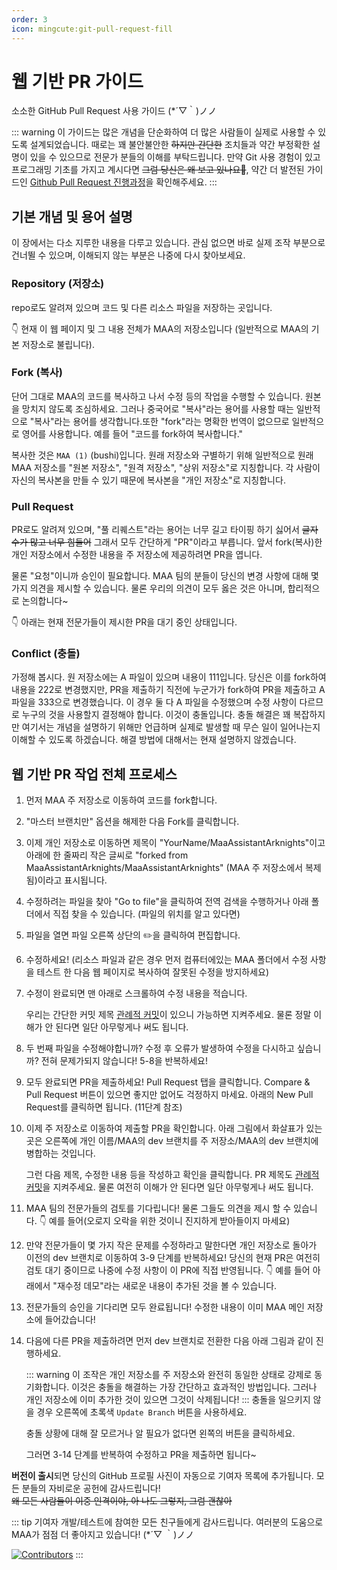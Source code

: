 ```yaml
---
order: 3
icon: mingcute:git-pull-request-fill
---
```


# 웹 기반 PR 가이드

소소한 GitHub Pull Request 사용 가이드 (\*´▽｀)ノノ

::: warning
이 가이드는 많은 개념을 단순화하여 더 많은 사람들이 실제로 사용할 수 있도록 설계되었습니다. 때로는 꽤 불안불안한 ~~하지만 간단한~~ 조치들과 약간 부정확한 설명이 있을 수 있으므로 전문가 분들의 이해를 부탁드립니다.
만약 Git 사용 경험이 있고 프로그래밍 기초를 가지고 계시다면 ~~그럼 당신은 왜 보고 있나요🔨~~, 약간 더 발전된 가이드인 [Github Pull Request 진행과정](./development.md#github-pull-request-진행-과정)을 확인해주세요.
:::

## 기본 개념 및 용어 설명

이 장에서는 다소 지루한 내용을 다루고 있습니다. 관심 없으면 바로 실제 조작 부분으로 건너뛸 수 있으며, 이해되지 않는 부분은 나중에 다시 찾아보세요.

### Repository (저장소)

repo로도 알려져 있으며 코드 및 다른 리소스 파일을 저장하는 곳입니다.

👇 현재 이 웹 페이지 및 그 내용 전체가 MAA의 저장소입니다 (일반적으로 MAA의 기본 저장소로 불립니다).

<ImageGrid :imageList="[
  {
    light: 'images/zh-cn/pr-tutorial/repository-light.png',
    dark: 'images/zh-cn/pr-tutorial/repository-dark.png'
  }
]" />

### Fork (복사)

단어 그대로 MAA의 코드를 복사하고 나서 수정 등의 작업을 수행할 수 있습니다. 원본을 망치지 않도록 조심하세요.
그러나 중국어로 "복사"라는 용어를 사용할 때는 일반적으로 "복사"라는 용어를 생각합니다.또한 "fork"라는 명확한 번역이 없으므로 일반적으로 영어를 사용합니다. 예를 들어 "코드를 fork하여 복사합니다."

복사한 것은 `MAA (1)` (bushi)입니다.
원래 저장소와 구별하기 위해 일반적으로 원래 MAA 저장소를 "원본 저장소", "원격 저장소", "상위 저장소"로 지칭합니다.
각 사람이 자신의 복사본을 만들 수 있기 때문에 복사본을 "개인 저장소"로 지칭합니다.

<ImageGrid :imageList="[
  {
    light: 'images/zh-cn/pr-tutorial/fork-light.png',
    dark: 'images/zh-cn/pr-tutorial/fork-dark.png'
  }
]" />

### Pull Request

PR로도 알려져 있으며, "풀 리퀘스트"라는 용어는 너무 길고 타이핑 하기 싫어서 ~~글자 수가 많고 너무 힘들어~~ 그래서 모두 간단하게 "PR"이라고 부릅니다.
앞서 fork(복사)한 개인 저장소에서 수정한 내용을 주 저장소에 제공하려면 PR을 엽니다.

물론 "요청"이니까 승인이 필요합니다. MAA 팀의 분들이 당신의 변경 사항에 대해 몇 가지 의견을 제시할 수 있습니다. 물론 우리의 의견이 모두 옳은 것은 아니며, 합리적으로 논의합니다~

👇 아래는 현재 전문가들이 제시한 PR을 대기 중인 상태입니다.

<ImageGrid :imageList="[
  {
    light: 'images/zh-cn/pr-tutorial/pull-request-light.png',
    dark: 'images/zh-cn/pr-tutorial/pull-request-dark.png'
  }
]" />

### Conflict (충돌)

가정해 봅시다. 원 저장소에는 A 파일이 있으며 내용이 111입니다. 당신은 이를 fork하여 내용을 222로 변경했지만, PR을 제출하기 직전에 누군가가 fork하여 PR을 제출하고 A 파일을 333으로 변경했습니다.
이 경우 둘 다 A 파일을 수정했으며 수정 사항이 다르므로 누구의 것을 사용할지 결정해야 합니다. 이것이 충돌입니다.
충돌 해결은 꽤 복잡하지만 여기서는 개념을 설명하기 위해만 언급하며 실제로 발생할 때 무슨 일이 일어나는지 이해할 수 있도록 하겠습니다. 해결 방법에 대해서는 현재 설명하지 않겠습니다.

## 웹 기반 PR 작업 전체 프로세스

1. 먼저 MAA 주 저장소로 이동하여 코드를 fork합니다.

   <ImageGrid :imageList="[
     {
       light: 'images/zh-cn/pr-tutorial/fork-light.png',
       dark: 'images/zh-cn/pr-tutorial/fork-dark.png'
     }
   ]" />

2. "마스터 브랜치만" 옵션을 해제한 다음 Fork를 클릭합니다.

   <ImageGrid :imageList="[
     {
       light: 'images/zh-cn/pr-tutorial/pr-2-light.png',
       dark: 'images/zh-cn/pr-tutorial/pr-2-dark.png'
     }
   ]" />

3. 이제 개인 저장소로 이동하면 제목이 "YourName/MaaAssistantArknights"이고 아래에 한 줄짜리 작은 글씨로 "forked from MaaAssistantArknights/MaaAssistantArknights" (MAA 주 저장소에서 복제됨)이라고 표시됩니다.

   <ImageGrid :imageList="[
     {
       light: 'images/zh-cn/pr-tutorial/pr-3-light.png',
       dark: 'images/zh-cn/pr-tutorial/pr-3-dark.png'
     }
   ]" />

4. 수정하려는 파일을 찾아 "Go to file"을 클릭하여 전역 검색을 수행하거나 아래 폴더에서 직접 찾을 수 있습니다. (파일의 위치를 알고 있다면)

   <ImageGrid :imageList="[
     {
       light: 'images/zh-cn/pr-tutorial/pr-4-light.png',
       dark: 'images/zh-cn/pr-tutorial/pr-4-dark.png'
     }
   ]" />

5. 파일을 열면 파일 오른쪽 상단의 ✏️을 클릭하여 편집합니다.

   <ImageGrid :imageList="[
     {
       light: 'images/zh-cn/pr-tutorial/pr-5-light.png',
       dark: 'images/zh-cn/pr-tutorial/pr-5-dark.png'
     }
   ]" />

6. 수정하세요! (리소스 파일과 같은 경우 먼저 컴퓨터에있는 MAA 폴더에서 수정 사항을 테스트 한 다음 웹 페이지로 복사하여 잘못된 수정을 방지하세요)
7. 수정이 완료되면 맨 아래로 스크롤하여 수정 내용을 적습니다.

   <ImageGrid :imageList="[
     {
       light: 'images/zh-cn/pr-tutorial/pr-7-1-light.png',
       dark: 'images/zh-cn/pr-tutorial/pr-7-1-dark.png'
     }
   ]" />

   우리는 간단한 커밋 제목 [관례적 커밋](https://www.conventionalcommits.org/zh-hans/v1.0.0/)이 있으니 가능하면 지켜주세요. 물론 정말 이해가 안 된다면 일단 아무렇게나 써도 됩니다.

   <ImageGrid :imageList="[
     {
       light: 'images/zh-cn/pr-tutorial/pr-7-2-light.png',
       dark: 'images/zh-cn/pr-tutorial/pr-7-2-dark.png'
     }
   ]" />

8. 두 번째 파일을 수정해야합니까? 수정 후 오류가 발생하여 수정을 다시하고 싶습니까? 전혀 문제가되지 않습니다! 5-8을 반복하세요!
9. 모두 완료되면 PR을 제출하세요! Pull Request 탭을 클릭합니다.
   Compare & Pull Request 버튼이 있으면 좋지만 없어도 걱정하지 마세요. 아래의 New Pull Request를 클릭하면 됩니다. (11단계 참조)

   <ImageGrid :imageList="[
      {
        light: 'images/zh-cn/pr-tutorial/pr-9-light.png',
        dark: 'images/zh-cn/pr-tutorial/pr-9-dark.png'
      }
    ]" />

10. 이제 주 저장소로 이동하여 제출할 PR을 확인합니다.
    아래 그림에서 화살표가 있는 곳은 오른쪽에 개인 이름/MAA의 dev 브랜치를 주 저장소/MAA의 dev 브랜치에 병합하는 것입니다.

    <ImageGrid :imageList="[
       {
         light: 'images/zh-cn/pr-tutorial/pr-10-1-light.png',
         dark: 'images/zh-cn/pr-tutorial/pr-10-1-dark.png'
       }
     ]" />

    그런 다음 제목, 수정한 내용 등을 작성하고 확인을 클릭합니다.
    PR 제목도 [관례적 커밋](https://www.conventionalcommits.org/zh-hans/v1.0.0/)을 지켜주세요. 물론 여전히 이해가 안 된다면 일단 아무렇게나 써도 됩니다.

    <ImageGrid :imageList="[
       {
         light: 'images/zh-cn/pr-tutorial/pr-10-2-light.png',
         dark: 'images/zh-cn/pr-tutorial/pr-10-2-dark.png'
       }
     ]" />

11. MAA 팀의 전문가들의 검토를 기다립니다! 물론 그들도 의견을 제시 할 수 있습니다.
    👇 예를 들어(오로지 오락을 위한 것이니 진지하게 받아들이지 마세요)

    <ImageGrid :imageList="[
       {
         light: 'images/zh-cn/pr-tutorial/pr-11-light.png',
         dark: 'images/zh-cn/pr-tutorial/pr-11-dark.png'
       }
     ]" />

12. 만약 전문가들이 몇 가지 작은 문제를 수정하라고 말한다면 개인 저장소로 돌아가 이전의 dev 브랜치로 이동하여 3-9 단계를 반복하세요!
    당신의 현재 PR은 여전히 검토 대기 중이므로 나중에 수정 사항이 이 PR에 직접 반영됩니다.
    👇 예를 들어 아래에서 "재수정 데모"라는 새로운 내용이 추가된 것을 볼 수 있습니다.

    <ImageGrid :imageList="[
       {
         light: 'images/zh-cn/pr-tutorial/pr-12-light.png',
         dark: 'images/zh-cn/pr-tutorial/pr-12-dark.png'
       }
     ]" />

13. 전문가들의 승인을 기다리면 모두 완료됩니다! 수정한 내용이 이미 MAA 메인 저장소에 들어갔습니다!

14. 다음에 다른 PR을 제출하려면 먼저 dev 브랜치로 전환한 다음 아래 그림과 같이 진행하세요.

    ::: warning
    이 조작은 개인 저장소를 주 저장소와 완전히 동일한 상태로 강제로 동기화합니다. 이것은 충돌을 해결하는 가장 간단하고 효과적인 방법입니다. 그러나 개인 저장소에 이미 추가한 것이 있으면 그것이 삭제됩니다!
    :::
    충돌을 일으키지 않을 경우 오른쪽에 초록색 `Update Branch` 버튼을 사용하세요.

    충돌 상황에 대해 잘 모르거나 알 필요가 없다면 왼쪽의 버튼을 클릭하세요.

    <ImageGrid :imageList="[
      {
        light: 'images/zh-cn/pr-tutorial/pr-14-1-light.png',
        dark: 'images/zh-cn/pr-tutorial/pr-14-1-dark.png'
      },
      {
        light: 'images/zh-cn/pr-tutorial/pr-14-2-light.png',
        dark: 'images/zh-cn/pr-tutorial/pr-14-2-dark.png'
      }
    ]" />

    그러면 3-14 단계를 반복하여 수정하고 PR을 제출하면 됩니다~

**버전이 출시**되면 당신의 GitHub 프로필 사진이 자동으로 기여자 목록에 추가됩니다. 모든 분들의 자비로운 공헌에 감사드립니다!  
~~왜 모든 사람들이 이중 인격이야, 아 나도 그렇지, 그럼 괜찮아~~

::: tip 기여자
개발/테스트에 참여한 모든 친구들에게 감사드립니다. 여러분의 도움으로 MAA가 점점 더 좋아지고 있습니다! (\*´▽ ｀)ノノ

[![Contributors](https://contributors-img.web.app/image?repo=MaaAssistantArknights/MaaAssistantArknights&max=105&columns=15)](https://github.com/MaaAssistantArknights/MaaAssistantArknights/graphs/contributors)
:::

